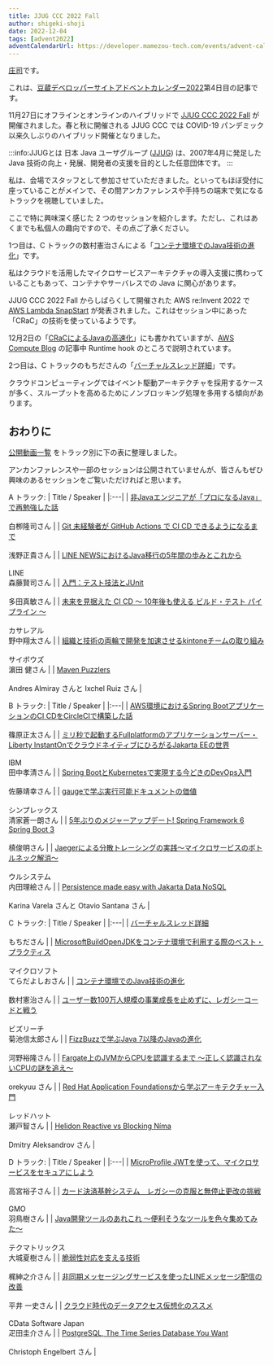 ```yaml
---
title: JJUG CCC 2022 Fall
author: shigeki-shoji
date: 2022-12-04
tags: [advent2022]
adventCalendarUrl: https://developer.mamezou-tech.com/events/advent-calendar/2022/
---
```


[庄司](https://github.com/edward-mamezou)です。

これは、[豆蔵デベロッパーサイトアドベントカレンダー2022](https://developer.mamezou-tech.com/events/advent-calendar/2022/)第4日目の記事です。

11月27日にオフラインとオンラインのハイブリッドで [JJUG CCC 2022 Fall](https://ccc2022fall.java-users.jp/) が開催されました。春と秋に開催される JJUG CCC では COVID-19 パンデミック以来久しぶりのハイブリッド開催となりました。

:::info:JJUGとは
日本 Java ユーザグループ ([JJUG](https://www.java-users.jp/page/about/)) は、2007年4月に発足した Java 技術の向上・発展、開発者の支援を目的とした任意団体です。
:::

私は、会場でスタッフとして参加させていただきました。といってもほぼ受付に座っていることがメインで、その間アンカファレンスや手持ちの端末で気になるトラックを視聴していました。

ここで特に興味深く感じた 2 つのセッションを紹介します。ただし、これはあくまでも私個人の趣向ですので、その点ご了承ください。

1つ目は、C トラックの数村憲治さんによる「[コンテナ環境でのJava技術の進化](https://youtu.be/nJJHSwywei0)」です。

私はクラウドを活用したマイクロサービスアーキテクチャの導入支援に携わっていることもあって、コンテナやサーバレスでの Java に関心があります。

JJUG CCC 2022 Fall からしばらくして開催された AWS re:Invent 2022 で [AWS Lambda SnapStart](https://aws.amazon.com/jp/blogs/news/new-accelerate-your-lambda-functions-with-lambda-snapstart/) が発表されました。これはセッション中にあった「CRaC」の技術を使っているようです。

12月2日の「[CRaCによるJavaの高速化](/blogs/2022/12/02/jdk-crac/)」にも書かれていますが、[AWS Compute Blog](https://aws.amazon.com/jp/blogs/compute/reducing-java-cold-starts-on-aws-lambda-functions-with-snapstart/) の記事中 Runtime hook のところで説明されています。

2つ目は、C トラックのもちださんの「[バーチャルスレッド詳細](https://youtu.be/MawoXHB40NA)」です。

クラウドコンピューティングではイベント駆動アーキテクチャを採用するケースが多く、スループットを高めるためにノンブロッキング処理を多用する傾向があります。

## おわりに

[公開動画一覧](https://www.youtube.com/playlist?list=PLy44EKO1L0eIl0VIYmGXk9635j6QQ7cF0) をトラック別に下の表に整理しました。

アンカンファレンスや一部のセッションは公開されていませんが、皆さんもぜひ興味のあるセッションをご覧いただければと思います。

A トラック:
| Title / Speaker |
|:---|
| [非Javaエンジニアが「プロになるJava」で再勉強した話](https://youtu.be/r1r6VEgfVb4)<br><br>白栁隆司さん |
| [Git 未経験者が GitHub Actions で CI CD できるようになるまで](https://youtu.be/TuQcYJwQ3Q4)<br><br>浅野正貴さん |
| [LINE NEWSにおけるJava移行の5年間の歩みとこれから](https://youtu.be/XTvxIIyrNM4)<br><br>LINE<br>森藤賢司さん |
| [入門：テスト技法とJUnit](https://youtu.be/_7nkOxyO4fU)<br><br>多田真敏さん |
| [未来を見据えた CI CD ～ 10年後も使える ビルド・テスト パイプライン ～](https://youtu.be/msC04lnwKXA)<br><br>カサレアル<br>野中翔太さん |
| [組織と技術の両輪で開発を加速させるkintoneチームの取り組み](https://youtu.be/9-XGMnYbDt4)<br><br>サイボウズ<br>濵田 健さん |
| [Maven Puzzlers](https://youtu.be/1zF8dWt4-Zs)<br><br>Andres Almiray さんと Ixchel Ruiz さん |

B トラック:
| Title / Speaker |
|:---|
| [AWS環境におけるSpring BootアプリケーションのCI CDをCircleCIで構築した話](https://youtu.be/c-mb_17nIYs)<br><br>篠原正太さん |
| [ミリ秒で起動するFullplatformのアプリケーションサーバー・Liberty InstantOnでクラウドネイティブにひろがるJakarta EEの世界](https://youtu.be/HCapZiK-D8k)<br><br>IBM<br>田中孝清さん |
| [Spring BootとKubernetesで実現する今どきのDevOps入門](https://youtu.be/gt9hlokbiIc)<br><br>佐藤靖幸さん |
| [gaugeで学ぶ実行可能ドキュメントの価値](https://youtu.be/ykIj8IKBgns)<br><br>シンプレックス<br>清家蒼一朗さん |
| [5年ぶりのメジャーアップデート! Spring Framework 6 Spring Boot 3](https://youtu.be/tnq4NBrlhHY)<br><br>槙俊明さん |
| [Jaegerによる分散トレーシングの実践～マイクロサービスのボトルネック解消～](https://youtu.be/V3A_87dYH6o)<br><br>ウルシステム<br>内田理絵さん |
| [Persistence made easy with Jakarta Data NoSQL](https://youtu.be/5FOK1WvJyMU)<br><br>Karina Varela さんと Otavio Santana さん |

C トラック:
| Title / Speaker |
|:---|
| [バーチャルスレッド詳細](https://youtu.be/MawoXHB40NA)<br><br>もちださん |
| [MicrosoftBuildOpenJDKをコンテナ環境で利用する際のベスト・プラクティス](https://youtu.be/jYQ5zu5cbkU)<br><br>マイクロソフト<br>てらだよしおさん |
| [コンテナ環境でのJava技術の進化](https://youtu.be/nJJHSwywei0)<br><br>数村憲治さん |
| [ユーザー数100万人規模の事業成長を止めずに、レガシーコードと戦う](https://youtu.be/QCluKNE6th0)<br><br>ビズリーチ<br>菊池信太郎さん |
| [FizzBuzzで学ぶJava 7以降のJavaの進化](https://youtu.be/aVxwcB652fc)<br><br>河野裕隆さん |
| [Fargate上のJVMからCPUを認識するまで 〜正しく認識されないCPUの謎を追え〜](https://youtu.be/d2eNNMgIwL0)<br><br>orekyuu さん |
| [Red Hat Application Foundationsから学ぶアーキテクチャー入門](https://youtu.be/LBwv5yO3JY0)<br><br>レッドハット<br>瀬戸智さん |
| [Helidon Reactive vs Blocking Níma](https://youtu.be/Ued3NeQVCnI)<br><br>Dmitry Aleksandrov さん |

D トラック:
| Title / Speaker |
|:---|
| [MicroProfile JWTを使って、マイクロサービスをセキュアにしよう](https://youtu.be/EW5L9EEEvGI)<br><br>高宮裕子さん |
| [カード決済基幹システム　レガシーの克服と無停止更改の挑戦](https://youtu.be/XaMqU1-ra8Q)<br><br>GMO<br>羽鳥樹さん |
| [Java開発ツールのあれこれ ～便利そうなツールを色々集めてみた～](https://youtu.be/nXR-wF8WKxQ)<br><br>テクマトリックス<br>大城夏樹さん |
| [脆弱性対応を支える技術](https://youtu.be/75hjH9Bnv_I)<br><br>梶紳之介さん |
| [非同期メッセージングサービスを使ったLINEメッセージ配信の改善](https://youtu.be/LzdYXODvKYw)<br><br>平井 一史さん |
| [クラウド時代のデータアクセス仮想化のススメ](https://youtu.be/kQFocfI2kZs)<br><br>CData Software Japan<br>疋田圭介さん |
| [PostgreSQL, The Time Series Database You Want](https://youtu.be/tI9XzfGJOTY)<br><br>Christoph Engelbert さん |
